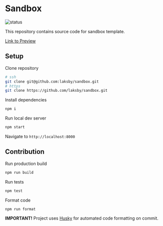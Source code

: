 # Sandbox

![status](https://github.com/laksby/sandbox/actions/workflows/gatsby.yml/badge.svg?branch=main)

This repository contains source code for sandbox template.

[Link to Preview](https://laksby.github.io/sandbox/)

## Setup

Clone repository

```bash
# ssh
git clone git@github.com:laksby/sandbox.git
# https
git clone https://github.com/laksby/sandbox.git
```

Install dependencies

```bash
npm i
```

Run local dev server

```bash
npm start
```

Navigate to `http://localhost:8000`

## Contribution

Run production build

```bash
npm run build
```

Run tests

```bash
npm test
```

Format code

```bash
npm run format
```

**IMPORTANT!** Project uses [Husky](https://github.com/typicode/husky) for automated code formatting on commit.
